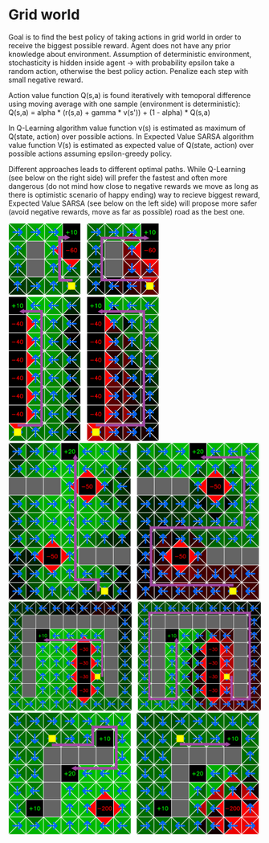 # Grid world

Goal is to find the best policy of taking actions in grid world in order to receive the biggest possible reward. Agent does not have any prior knowledge about environment. Assumption of deterministic environment, stochasticity is hidden inside agent -> with probability epsilon take a random action, otherwise the best policy action. Penalize each step with small negative reward.

Action value function Q(s,a) is found iteratively with temoporal difference using moving average with one sample (environment is deterministic): Q(s,a) = alpha * (r(s,a) + gamma * v(s')) + (1 - alpha) * Q(s,a)

In Q-Learning algorithm value function v(s) is estimated as maximum of Q(state, action) over possible actions.
In Expected Value SARSA algorithm value function V(s) is estimated as expected value of Q(state, action) over possible actions assuming epsilon-greedy policy.

Different approaches leads to different optimal paths. While Q-Learning (see below on the right side) will prefer the fastest and often more dangerous (do not mind how close to negative rewards we move as long as there is optimistic scenario of happy ending) way to recieve biggest reward, Expected Value SARSA (see below on the left side) will propose more safer (avoid negative rewards, move as far as possible) road as the best one.

<img src="https://github.com/WojciechMormul/rl-grid-world/blob/master/imgs/1.png" width="300">
<img src="https://github.com/WojciechMormul/rl-grid-world/blob/master/imgs/2.png" width="300">
<img src="https://github.com/WojciechMormul/rl-grid-world/blob/master/imgs/4.png" width="500">
<img src="https://github.com/WojciechMormul/rl-grid-world/blob/master/imgs/3.png" width="620">
<img src="https://github.com/WojciechMormul/rl-grid-world/blob/master/imgs/5.png" width="500">








